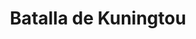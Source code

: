 ﻿---
title: "Batalla de Kuningtou"
permalink: periodes_1057.html
layout: periode
dataInici: 1949-10-24
dataFi: 1949-10-27
sidebar: periodes
pares:
  - id: 1038
    title: "Guerra Civil China"
    dataInici: "(1946-03-31)"
    dataFi: "(1950-08-07)"

fills:
jocsPrincipals:
  - title: "Bloody Kuningtou: Battle of Kinmen 1949"
    bggId: 52824
    dataInici: 
    dataFi: 

jocsEscenaris:
jocsEpoca:
jocsEpocaEscenaris:
---
